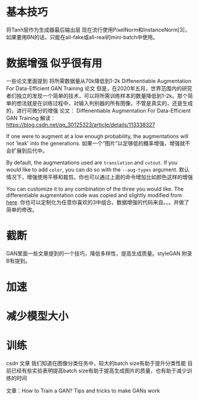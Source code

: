 # 基本技巧
将Tanh层作为生成器最后输出层
现在流行使用PixelNorm和InstanceNorm[3]，如果要用BN的话，只能在all-fake或all-real的mini-batch中使用。


# 数据增强 似乎很有用
一些论文里面提到
将所需数据量从70k降低到1-2k
Diffenentiable Augmentation For Data-Efficient GAN Training
论文
但是，在2020年五月，世界范围内的研究者们独立的发现一个简单的技术，可以将所需训练样本的数量降低到1-2k。那个简单的想法就是在训练过程中，对输入判别器的所有图像，不管是真实的，还是生成的，进行可微分的增强
论文：
Diffenentiable Augmentation For Data-Efficient GAN Training
解读：
https://blog.csdn.net/qq_30125323/article/details/113338327


If one were to augment at a low enough probability, the augmentations will not 'leak' into the generations.
如果一个“图片”以足够低的概率增强，增强就不会扩展到后代中。

By default, the augmentations used are `translation` and `cutout`. If you would like to add `color`, you can do so with the `--aug-types` argument.
默认情况下，增强使用平移和裁剪。你也可以通过上面的命令增加比如颜色这样的增强

You can customize it to any combination of the three you would like. The differentiable augmentation code was copied and slightly modified from <a href="https://github.com/mit-han-lab/data-efficient-gans/blob/master/DiffAugment_pytorch.py">here</a>.
你也可以定制化为任意你喜欢的3中组合。数据增强的代码来自。。。并做了简单的修改。



# 截断
GAN里面一些文章提到的一个技巧，降低多样性，提高生成质量。styleGAN 附录B有提到。


# 加速


# 减少模型大小


# 训练
csdn 文章
我们知道在图像分类任务中，较大的batch size有助于提升分类性能
目前已经有些实验表明提高batch size有助于提高生成图片的质量，也有助于减少训练的时间

文章：How to Train a GAN? Tips and tricks to make GANs work